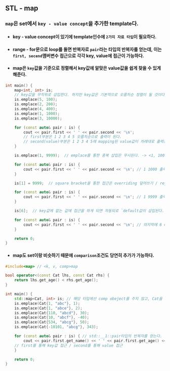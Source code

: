 ## STL - map

### `map`은 set에서 `key - value concept`을 추가한 template다.

- #### key - value concept이 있기에 template인수에 `2가지 자료 타입`이 필요하다.
- #### range - for문으로 loop를 돌면 반복자로 `pair`라는 타입의 반복자를 얻는데, 이는 `first, secend`맴버변수 접근으로 각각 key, value에 접근이 가능하다.
- #### map은 `key`값을 기준으로 정렬해서 key값에 알맞은 value값을 쉽게 찾을 수 있게 해준다.

```cpp
int main() {
	map<int, int> is;
	// key값을 무작위로 삽입한다. 하지만 key값은 기본적으로 오름차순 정렬이 될 것이다.
	is.emplace(5, 100);
	is.emplace(2, 200);
	is.emplace(4, 400);
	is.emplace(1, 1000);
	is.emplace(3, 10000);

	for (const auto& pair : is) {
		cout << pair.first << ' ' << pair.second << '\n';
		// first부분은 1 2 3 4 5 오름차순으로 출력이 된다.
		// second(value)부분은 1 2 3 4 5에 mapping된 value값이 차례대로 출력된다.
	}

	is.emplace(1, 9999);  // emplace를 통한 중복 삽입은 무시된다. -> <1, 1000>유지

	for (const auto& pair : is) {
		cout << pair.first << ' ' << pair.second << '\n'; // 1 1000 출력
	}

	is[1] = 9999;  // square bracket을 통한 접근은 overriding 덮어쓰기 / replacement(더 정확한 의미) 교체 가 된다.

	for (const auto& pair : is) {
		cout << pair.first << ' ' << pair.second << '\n'; // 1 9999 출력
	}

	is[6];  // key값에 없는 값에 접근을 하게 되면 자동되로 `default값이 삽입된다.` - is[6] = 0;

	for (const auto& pair : is) {
		cout << pair.first << ' ' << pair.second << '\n'; // 마지막에 6 0 출력
	}

	return 0;
}
```

- #### map도 set이랑 비슷하기 때문에 `comparison`조건도 당연히 추가가 가능하다.

```cpp
#include<map> // <k, v, comp>map

bool operator<(const Cat lhs, const Cat rhs) {
	return lhs.get_age() < rhs.get_age();
}

int main() {
	std::map<Cat, int> is; // 해당 타입에선 comp obeject를 주지 않고, Cat을 Key로 하고, Cat의 operator overloading을 통해 Cat의 나이끼리 비교 연산을 하도록 함. 이는 set과 원리가 같다.
	is.emplace(Cat{1, "abc"}, 1);
	is.emplace(Cat{1, "abce"}, 2);
	is.emplace(Cat{110, "abcd"}, 30);
	is.emplace(Cat{10, "abcf"}, -40);
	is.emplace(Cat{534, "abcg"}, 50);
	is.emplace(Cat{-10101, "abcg"}, 343);

	for (const auto& pair : is) { // std::__1::pair타입의 반복자를 얻는다.
		cout << pair.first.get_name() << ' ' << pair.first.get_age() << ' ' << pair.second << '\n';
    // first를 통해 key값 접근 / second를 통해 value 접근
	}

	return 0;
}
```
